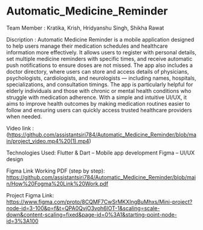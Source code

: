 # Automatic_Medicine_Reminder
Team Member : Kratika, Krish, Hridyanshu Singh, Shikha Rawat

Discription : Automatic Medicine Reminder is a mobile application designed to help users manage their medication schedules and healthcare information more effectively. It allows users to register with personal details, set multiple medicine reminders with specific times, and receive automatic push notifications to ensure doses are not missed. The app also includes a doctor directory, where users can store and access details of physicians, psychologists, cardiologists, and neurologists — including names, hospitals, specializations, and consultation timings.
The app is particularly helpful for elderly individuals and those with chronic or mental health conditions who struggle with medication adherence. With a simple and intuitive UI/UX, it aims to improve health outcomes by making medication routines easier to follow and ensuring users can quickly access trusted healthcare providers when needed.

Video link : (https://github.com/assistantsiri784/Automatic_Medicine_Reminder/blob/main/project_video.mp4%20(1).mp4)

Technologies Used: 
Flutter & Dart – Mobile app development
Figma – UI/UX design

Figma Link Working PDF (step by step): https://github.com/assistantsiri784/Automatic_Medicine_Reminder/blob/main/How%20Fogma%20Link%20Work.pdf

Project Figma Link: https://www.figma.com/proto/8CQMF7CwSrMKXIngBuMhxs/Mini-project?node-id=3-100&p=f&t=QPA0QvjO3voh6lOT-1&scaling=scale-down&content-scaling=fixed&page-id=0%3A1&starting-point-node-id=3%3A100
